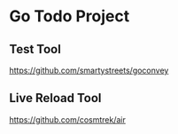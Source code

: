 # Go Todo Project

## Test Tool

https://github.com/smartystreets/goconvey

## Live Reload Tool

https://github.com/cosmtrek/air